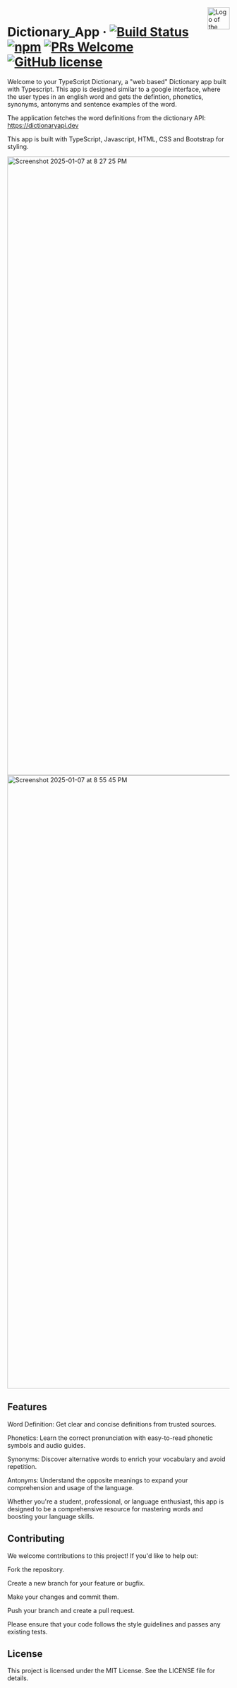 <img src="https://upload.wikimedia.org/wikipedia/commons/0/0c/Icon_dictionary.svg" alt="Logo of the project" align="right" width="50">

# Dictionary_App &middot; [![Build Status](https://img.shields.io/travis/npm/npm/latest.svg?style=flat-square)](https://travis-ci.org/npm/npm) [![npm](https://img.shields.io/npm/v/npm.svg?style=flat-square)](https://www.npmjs.com/package/npm) [![PRs Welcome](https://img.shields.io/badge/PRs-welcome-brightgreen.svg?style=flat-square)](http://makeapullrequest.com) [![GitHub license](https://img.shields.io/badge/license-MIT-blue.svg?style=flat-square)](https://github.com/your/your-project/blob/master/LICENSE)

Welcome to your TypeScript Dictionary, a "web based" Dictionary app built with Typescript. This app is designed similar to a google interface, where the user types in an english word and gets the defintion, phonetics, synonyms, antonyms and sentence examples of the word.

The application fetches the word definitions from the dictionary API: https://dictionaryapi.dev

This app is built with TypeScript, Javascript, HTML, CSS and Bootstrap for styling. 

<img width="1401" alt="Screenshot 2025-01-07 at 8 27 25 PM" src="https://github.com/user-attachments/assets/11914f80-33b5-436d-91a1-135556b29bca" />
<img width="1389" alt="Screenshot 2025-01-07 at 8 55 45 PM" src="https://github.com/user-attachments/assets/1f7421e4-2e30-4af6-9d04-d82d53208e4b" />

## Features

Word Definition: Get clear and concise definitions from trusted sources.

Phonetics: Learn the correct pronunciation with easy-to-read phonetic symbols and audio guides.

Synonyms: Discover alternative words to enrich your vocabulary and avoid repetition.

Antonyms: Understand the opposite meanings to expand your comprehension and usage of the language.

Whether you're a student, professional, or language enthusiast, this app is designed to be a comprehensive resource for mastering words and boosting your language skills.


## Contributing

We welcome contributions to this project! If you'd like to help out:

Fork the repository.

Create a new branch for your feature or bugfix.

Make your changes and commit them.

Push your branch and create a pull request.

Please ensure that your code follows the style guidelines and passes any existing tests.

## License

This project is licensed under the MIT License. See the LICENSE file for details.
